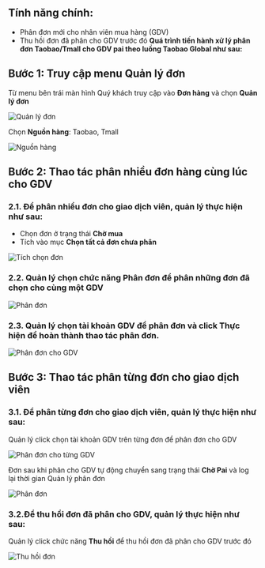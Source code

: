 ## Tính năng chính: 
- Phân đơn mới cho nhân viên mua hàng (GDV)
- Thu hồi đơn đã phân cho GDV trước đó
**Quá trình tiến hành xử lý phân đơn Taobao/Tmall cho GDV pai theo luồng Taobao Global như sau:**
## Bước 1: Truy cập menu Quản lý đơn
Từ menu bên trái màn hình Quý khách truy cập vào **Đơn hàng** và chọn **Quản lý đơn**

![Quản lý đơn](https://user-images.githubusercontent.com/75475064/105478067-46c46e80-5cd5-11eb-925b-fb42ef87f9a9.png)

Chọn **Nguồn hàng**: Taobao, Tmall

![Nguồn hàng](https://github.com/gobizvn/gobiz-docs/assets/73226975/bccdcae7-2cc4-4a06-9a98-53500a5cda6d)

## Bước 2: Thao tác phân nhiều đơn hàng cùng lúc cho GDV
### 2.1. Để phân nhiều đơn cho giao dịch viên, quản lý thực hiện như sau:
- Chọn đơn ở trạng thái **Chờ mua**
- Tích vào mục **Chọn tất cả đơn chưa phân**

![Tích chọn đơn](https://user-images.githubusercontent.com/75475064/105479376-f64e1080-5cd6-11eb-96cf-83112e3969b7.png)

### 2.2. Quản lý chọn chức năng Phân đơn để phân những đơn đã chọn cho cùng một GDV

![Phân đơn](https://user-images.githubusercontent.com/75475064/105479496-1aa9ed00-5cd7-11eb-9e7e-401c42da8bb4.png)

### 2.3. Quản lý chọn tài khoản GDV để phân đơn và click Thực hiện để hoàn thành thao tác phân đơn.

![Phân đơn cho GDV](https://user-images.githubusercontent.com/75475064/105479805-7ffdde00-5cd7-11eb-9770-5c4973d04640.png)

## Bước 3: Thao tác phân từng đơn cho giao dịch viên

### 3.1. Để phân từng đơn cho giao dịch viên, quản lý thực hiện như sau:

Quản lý click chọn tài khoản GDV trên từng đơn để phân đơn cho GDV

![Phân đơn cho từng GDV](https://user-images.githubusercontent.com/75475064/105479986-bf2c2f00-5cd7-11eb-9e41-4918b64d9860.png)

Đơn sau khi phân cho GDV tự động chuyển sang trạng thái **Chờ Pai** và log lại thời gian Quản lý phân đơn

![Phân đơn](https://user-images.githubusercontent.com/75475064/105480496-65783480-5cd8-11eb-928c-5604e41f0f7f.png)

### 3.2.Để thu hồi đơn đã phân cho GDV, quản lý thực hiện như sau:

Quản lý click chức năng **Thu hồi** để thu hồi đơn đã phân cho GDV trước đó

![Thu hồi đơn](https://user-images.githubusercontent.com/75475064/105480837-d7507e00-5cd8-11eb-8745-6c26e3c1c242.png)

